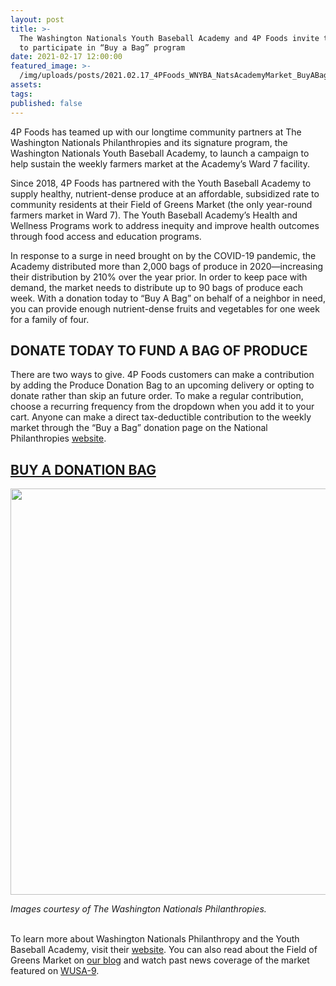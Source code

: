 ```yaml
---
layout: post
title: >-
  The Washington Nationals Youth Baseball Academy and 4P Foods invite the public
  to participate in “Buy a Bag” program
date: 2021-02-17 12:00:00
featured_image: >-
  /img/uploads/posts/2021.02.17_4PFoods_WNYBA_NatsAcademyMarket_BuyABagCampaign_1080x.jpg
assets:
tags:
published: false
---
```


<div class="editable"><p>4P Foods has teamed up with our longtime community partners at The Washington Nationals Philanthropies and its signature program, the Washington Nationals Youth Baseball Academy, to launch a campaign to help sustain the weekly farmers market at the Academy&rsquo;s Ward 7 facility.</p><p>Since 2018, 4P Foods has partnered with the Youth Baseball Academy to supply healthy, nutrient-dense produce at an affordable, subsidized rate to community residents at their Field of Greens Market (the only year-round farmers market in Ward 7). The Youth Baseball Academy&rsquo;s Health and Wellness Programs work to address inequity and improve health outcomes through food access and education programs.&nbsp;</p><p>In response to a surge in need brought on by the COVID-19 pandemic, the Academy distributed more than 2,000 bags of produce in 2020&mdash;increasing their distribution by 210% over the year prior. In order to keep pace with demand, the market needs to distribute up to 90 bags of produce each week. With a donation today to &ldquo;Buy A Bag&rdquo; on behalf of a neighbor in need, you can provide enough nutrient-dense fruits and vegetables for one week for a family of four.</p><h2><strong>DONATE TODAY TO FUND A BAG OF PRODUCE</strong></h2><p>There are two ways to give. 4P Foods customers can make a contribution by adding the Produce Donation Bag to an upcoming delivery or opting to donate rather than skip an future order. To make a regular contribution, choose a recurring frequency from the dropdown when you add it to your cart. Anyone can make a direct tax-deductible contribution to the weekly market through the &ldquo;Buy a Bag&rdquo; donation page on the National Philanthropies <a target="_blank" rel="noopener" href="https://give.nats4good.org/give/321025/#!/donation/checkout">website</a>.</p><h2><a target="_blank" rel="noopener" href="https://shop.4pfoods.com/donate]"><strong>BUY A DONATION BAG</strong></a></h2><p><img width="975" height="650" src="uploads/2021-4pfoods-wnyba-marketbag.jpg" /></p><address><em>Images courtesy of The Washington Nationals Philanthropies.</em></address><address>&nbsp;</address><p>To learn more about Washington Nationals Philanthropy and the Youth Baseball Academy, visit their <a target="_blank" rel="noopener" href="https://www.nats4good.org/youth-baseball-academy/health-and-nutrition/">website</a>. You can also read about the Field of Greens Market on <a href="/posts/field-of-greens-affordable-csa-style-market-held-at-the-nats-academy/">our blog</a> and watch past news coverage of the market featured on <a target="_blank" rel="noopener" href="https://www.wusa9.com/article/sports/mlb/nationals-youth-academy-hosts-a-field-of-greens/65-b9d6a7f5-6310-4ef3-8e9b-2ec4fa462a03">WUSA-9</a>.</p></div>
